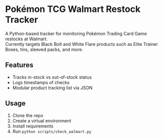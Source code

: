 # Pokémon TCG Walmart Restock Tracker

A Python-based tracker for monitoring Pokémon Trading Card Game restocks at Walmart.  
Currently targets Black Bolt and White Flare products such as Elite Trainer Boxes, tins, sleeved packs, and more.

## Features
- Tracks in-stock vs out-of-stock status
- Logs timestamps of checks
- Modular product tracking list via JSON

## Usage
1. Clone the repo
2. Create a virtual environment
3. Install requirements
4. Run `python scripts/check_walmart.py`
